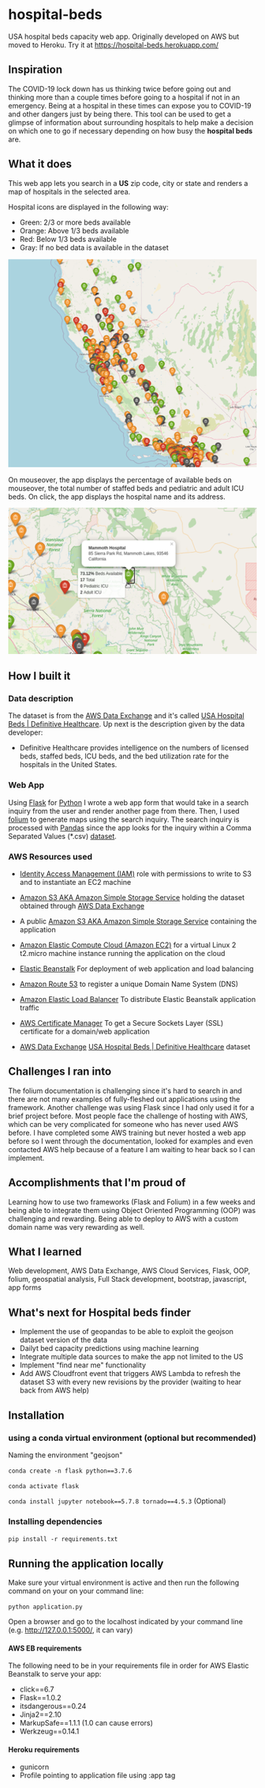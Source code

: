 # hospital-beds
USA hospital beds capacity web app. Originally developed on AWS but moved to Heroku. Try it at https://hospital-beds.herokuapp.com/

## Inspiration
The COVID-19 lock down has us thinking twice before going out and thinking more than a couple times before going to a hospital if not in an emergency. Being at a hospital in these times can expose you to COVID-19 and other dangers just by being there. This tool can be used to get a glimpse of information about surrounding hospitals to help make a decision on which one to go if necessary depending on how busy the **hospital beds** are.

## What it does
This web app lets you search in a **US** zip code, city or state and renders a map of hospitals in the selected area.

Hospital icons are displayed in the following way:
- Green: 2/3 or more beds available
- Orange: Above 1/3 beds available
- Red: Below 1/3 beds available
- Gray: If no bed data is available in the dataset

![LA Demo Zoomed out](screenshots/demo_state_california.png)

On mouseover, the app displays the percentage of available beds on mouseover, the total number of staffed beds and pediatric and adult ICU beds. On click, the app displays the hospital name and its address.

![LA Demo Zoomed in](screenshots/demo_zoomed.png)

## How I built it
### Data description
The dataset is from the [AWS Data Exchange](https://console.aws.amazon.com/dataexchange/home?region=us-east-1#/products) and it's called [USA Hospital Beds | Definitive Healthcare](https://aws.amazon.com/marketplace/pp/prodview-yivxd2owkloha?ref_=srh_res_product_title). Up next is the description given by the data developer:
- Definitive Healthcare provides intelligence on the numbers of licensed beds, staffed beds, ICU beds, and the bed utilization rate for the hospitals in the United States.

### Web App
Using [Flask](https://flask.palletsprojects.com/en/1.1.x/) for [Python](https://www.python.org/) I wrote a web app form that would take in a search inquiry from the user and render another page from there. Then, I used [folium](https://python-visualization.github.io/folium/) to generate maps using the search inquiry. The search inquiry is processed with [Pandas](https://pandas.pydata.org/) since the app looks for the inquiry within a Comma Separated Values (*.csv) [dataset](https://aws.amazon.com/marketplace/pp/prodview-yivxd2owkloha?ref_=srh_res_product_title).

### AWS Resources used

- [Identity Access Management (IAM)](https://aws.amazon.com/iam/) role with permissions to write to S3 and to instantiate an EC2 machine

- [Amazon S3 AKA Amazon Simple Storage Service](https://aws.amazon.com/s3/) holding the dataset obtained through [AWS Data Exchange](https://console.aws.amazon.com/dataexchange/home?region=us-east-1#/products)

- A public [Amazon S3 AKA Amazon Simple Storage Service](https://aws.amazon.com/s3/) containing the application

- [Amazon Elastic Compute Cloud (Amazon EC2)](https://aws.amazon.com/ec2/) for a virtual Linux 2 t2.micro machine instance running the application on the cloud

- [Elastic Beanstalk](https://aws.amazon.com/elasticbeanstalk/) For deployment of web application and load balancing

- [Amazon Route 53](https://aws.amazon.com/route53/) to register a unique Domain Name System (DNS)

- [Amazon Elastic Load Balancer](https://aws.amazon.com/elasticloadbalancing/) To distribute Elastic Beanstalk application traffic

- [AWS Certificate Manager](https://console.aws.amazon.com/acm/home?region=us-east-1#/) To get a Secure Sockets Layer (SSL) certificate for a domain/web application

- [AWS Data Exchange](https://console.aws.amazon.com/dataexchange/home?region=us-east-1#/products) [USA Hospital Beds | Definitive Healthcare](https://aws.amazon.com/marketplace/pp/prodview-yivxd2owkloha?ref_=srh_res_product_title) dataset

## Challenges I ran into
The folium documentation is challenging since it's hard to search in and there are not many examples of fully-fleshed out applications using the framework. Another challenge was using Flask since I had only used it for a brief project before. Most people face the challenge of hosting with AWS, which can be very complicated for someone who has never used AWS before. I have completed some AWS training but never hosted a web app before so I went through the documentation, looked for examples and even contacted AWS help because of a feature I am waiting to hear back so I can implement.

## Accomplishments that I'm proud of
Learning how to use two frameworks (Flask and Folium) in a few weeks and being able to integrate them using Object Oriented Programming (OOP) was challenging and rewarding. Being able to deploy to AWS with a custom domain name was very rewarding as well.

## What I learned
Web development, AWS Data Exchange, AWS Cloud Services, Flask, OOP, folium, geospatial analysis, Full Stack development, bootstrap, javascript, app forms

## What's next for Hospital beds finder
- Implement the use of geopandas to be able to exploit the geojson dataset version of the data
- Dailyt bed capacity predictions using machine learning
- Integrate multiple data sources to make the app not limited to the US
- Implement "find near me" functionality
- Add AWS Cloudfront event that triggers AWS Lambda to refresh the dataset S3 with every new revisions by the provider (waiting to hear back from AWS help)

## Installation
### using a conda virtual environment (optional but recommended)
Naming the environment "geojson"

`conda create -n flask python==3.7.6`

`conda activate flask`

`conda install jupyter notebook==5.7.8 tornado==4.5.3` (Optional)

### Installing dependencies
`pip install -r requirements.txt`

## Running the application locally

Make sure your virtual environment is active and then run the following command on your on your command line:

`python application.py`

Open a browser and go to the localhost indicated by your command line (e.g. http://127.0.0.1:5000/, it can vary)

#### AWS EB requirements
The following need to be in your requirements file in order for AWS Elastic Beanstalk to serve your app:
- click==6.7
- Flask==1.0.2
- itsdangerous==0.24
- Jinja2==2.10
- MarkupSafe==1.1.1 (1.0 can cause errors)
- Werkzeug==0.14.1

#### Heroku requirements
- gunicorn
- Profile pointing to application file using :app tag
